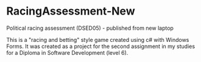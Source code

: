 # RacingAssessment-New
Political racing assessment (DSED05) - published from new laptop

This is a "racing and betting" style game created using c# with Windows Forms. It was created as a project for the second assignment in my studies for a Diploma in Software Development (level 6).
